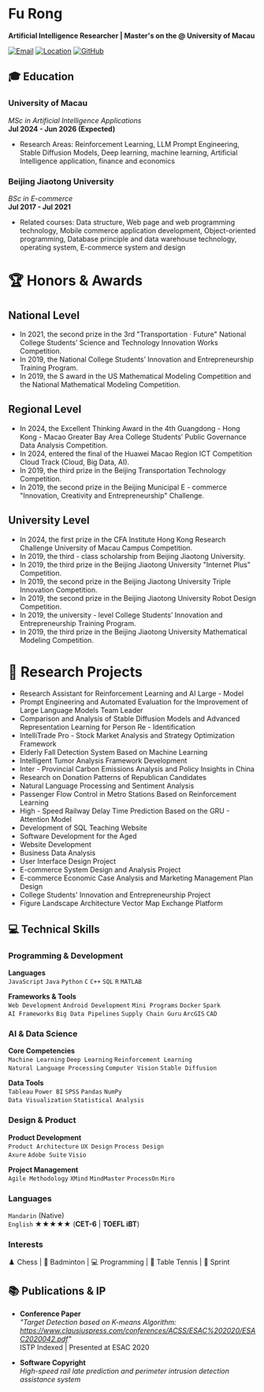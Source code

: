 # Fu Rong

**Artificial Intelligence Researcher | Master's on the @ University of Macau**

[![Email](https://img.shields.io/badge/Email-mc466603@um.edu.mo-red?style=flat&logo=gmail)](mailto:mc466603@um.edu.mo)
[![Location](https://img.shields.io/badge/Location-Macau,%20China-blue?style=flat&logo=map)](https://www.google.com/maps/place/Macau)
[![GitHub](https://img.shields.io/badge/GitHub-Profile-brightgreen?style=flat&logo=github)](https://github.com/furonglegend)


## 🎓 Education

### ​**University of Macau**  
*MSc in Artificial Intelligence Applications*  
**Jul 2024 - Jun 2026 (Expected)**  
- Research Areas: Reinforcement Learning, LLM Prompt Engineering, Stable Diffusion Models, Deep learning, machine learning, Artificial Intelligence application, finance and economics

### ​**Beijing Jiaotong University**  
*BSc in E-commerce*  
**Jul 2017 - Jul 2021**  
- Related courses: Data structure, Web page and web programming technology, Mobile commerce application development, Object-oriented programming, Database principle and data warehouse technology, operating system, E-commerce system and design 

# 🏆 Honors & Awards

## **National Level**
- In 2021, the second prize in the 3rd "Transportation · Future" National College Students’ Science and Technology Innovation Works Competition.
- In 2019, the National College Students’ Innovation and Entrepreneurship Training Program.
- In 2019, the S award in the US Mathematical Modeling Competition and the National Mathematical Modeling Competition.

## **Regional Level**
- In 2024, the Excellent Thinking Award in the 4th Guangdong - Hong Kong - Macao Greater Bay Area College Students’ Public Governance Data Analysis Competition.
- In 2024, entered the final of the Huawei Macao Region ICT Competition Cloud Track (Cloud, Big Data, AI).
- In 2019, the third prize in the Beijing Transportation Technology Competition.
- In 2019, the second prize in the Beijing Municipal E - commerce "Innovation, Creativity and Entrepreneurship" Challenge.

## **University Level**
- In 2024, the first prize in the CFA Institute Hong Kong Research Challenge University of Macau Campus Competition.
- In 2019, the third - class scholarship from Beijing Jiaotong University.
- In 2019, the third prize in the Beijing Jiaotong University "Internet Plus" Competition.
- In 2019, the second prize in the Beijing Jiaotong University Triple Innovation Competition.
- In 2019, the second prize in the Beijing Jiaotong University Robot Design Competition.
- In 2019, the university - level College Students’ Innovation and Entrepreneurship Training Program.
- In 2019, the third prize in the Beijing Jiaotong University Mathematical Modeling Competition.

# 🔬 Research Projects

- Research Assistant for Reinforcement Learning and AI Large - Model
- Prompt Engineering and Automated Evaluation for the Improvement of Large Language Models Team Leader
- Comparison and Analysis of Stable Diffusion Models and Advanced Representation Learning for Person Re - Identification
- IntelliTrade Pro - Stock Market Analysis and Strategy Optimization Framework
- Elderly Fall Detection System Based on Machine Learning
- Intelligent Tumor Analysis Framework Development
- Inter - Provincial Carbon Emissions Analysis and Policy Insights in China
- Research on Donation Patterns of Republican Candidates
- Natural Language Processing and Sentiment Analysis
- Passenger Flow Control in Metro Stations Based on Reinforcement Learning
- High - Speed Railway Delay Time Prediction Based on the GRU - Attention Model
- Development of SQL Teaching Website
- Software Development for the Aged
- Website Development
- Business Data Analysis
- User Interface Design Project
- E-commerce System Design and Analysis Project
- E-commerce Economic Case Analysis and Marketing Management Plan Design
- College Students' Innovation and Entrepreneurship Project
- Figure Landscape Architecture Vector Map Exchange Platform


## 💻 Technical Skills

### Programming & Development
**Languages**  
`JavaScript` `Java` `Python` `C` `C++` `SQL` `R` `MATLAB`

**Frameworks & Tools**  
`Web Development` `Android Development` `Mini Programs` `Docker` `Spark`  
`AI Frameworks` `Big Data Pipelines` `Supply Chain Guru` `ArcGIS` `CAD`

### AI & Data Science
**Core Competencies**  
`Machine Learning` `Deep Learning` `Reinforcement Learning`  
`Natural Language Processing` `Computer Vision` `Stable Diffusion`

**Data Tools**  
`Tableau` `Power BI` `SPSS` `Pandas` `NumPy`  
`Data Visualization` `Statistical Analysis`

### Design & Product
**Product Development**  
`Product Architecture` `UX Design` `Process Design`  
`Axure` `Adobe Suite` `Visio`

**Project Management**  
`Agile Methodology` `XMind` `MindMaster` `ProcessOn` `Miro`

### Languages
`Mandarin` (Native)  
`English` ★★★★★ (**CET-6** | ​**TOEFL iBT**)

### Interests
♟️ Chess | 🏸 Badminton | 💻 Programming | 🏓 Table Tennis | 🏃 Sprint

## 📚 Publications & IP

- ​**Conference Paper**  
  *"Target Detection based on K-means Algorithm: https://www.clausiuspress.com/conferences/ACSS/ESAC%202020/ESAC2020042.pdf"*  
  ISTP Indexed | Presented at ESAC 2020

- ​**Software Copyright**  
  *High-speed rail late prediction and perimeter intrusion detection assistance system*  
  
